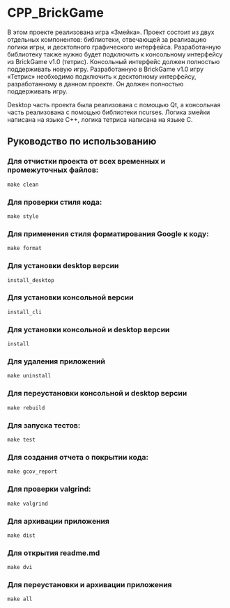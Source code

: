 # CPP_BrickGame
В этом проекте реализована игра «Змейка». Проект состоит из двух отдельных компонентов: библиотеки, отвечающей за реализацию логики игры, и десктопного графического интерфейса. Разработанную библиотеку также нужно будет подключить к консольному интерфейсу из BrickGame v1.0 (тетрис). Консольный интерфейс должен полностью поддерживать новую игру.
Разработанную в BrickGame v1.0 игру «Тетрис» необходимо подключить к десктопному интерфейсу, разработанному в данном проекте. Он должен полностью поддерживать игру.

Desktop часть проекта была реализована с помощью Qt, а консольная часть реализована с помощью библиотеки ncurses. Логика змейки написана на языке C++, логика тетриса написана на языке С.

## Руководство по использованию

### Для отчистки проекта от всех временных и промежуточных файлов:

```make clean```

### Для проверки стиля кода:

```make style```

### Для применения стиля форматирования Google к коду:

```make format```

### Для установки desktop версии

```install_desktop```

### Для установки консольной версии

```install_cli```

### Для установки консольной и desktop версии

```install```

### Для удаления приложений

```make uninstall```

### Для переустановки консольной и desktop версии

```make rebuild```

### Для запуска тестов:

```make test```

### Для создания отчета о покрытии кода:

```make gcov_report```

### Для проверки valgrind:

```make valgrind```

### Для архивации приложения

```make dist```

### Для открытия readme.md

```make dvi```

### Для переустановки и архивации приложения

```make all```
